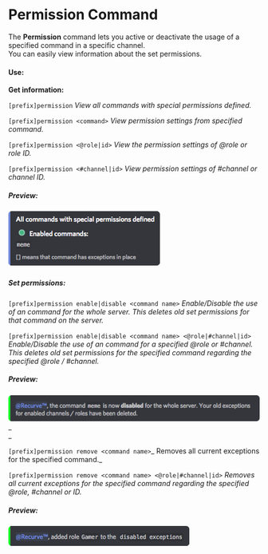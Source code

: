 # Permission Command

The **Permission** command lets you active or deactivate the usage of a specified command in a specific channel.  
You can easily view information about the set permissions.

#### Use:

**Get information:**

`[prefix]permission` _View all commands with special permissions defined._

`[prefix]permission <command>` _View permission settings from specified command._

`[prefix]permission <@role|id>` _View the permission settings of @role or role ID._

`[prefix]permission <#channel|id>` _View permission settings of \#channel or channel ID._

##### Preview:

![](/assets/permissionscommand.png)

##### 

##### 

##### Set permissions:

`[prefix]permission enable|disable <command name>`  _Enable/Disable the use of an command for the whole server. This deletes old set permissions for that command on the server._

`[prefix]permission enable|disable <command name> <@role|#channel|id>` _Enable/Disable the use of an command for a specified @role or \#channel. This deletes old set permissions for the specified command regarding the specified @role / \#channel._

##### Preview:

![](/assets/permissioncommanddisable.png)_    
_

`[prefix]permission remove <command name>`_ Removes all current exceptions for the specified command._

`[prefix]permission remove <command name> <@role|#channel|id>` _Removes all current exceptions for the specified command regarding the specified @role, \#channel or ID._

##### Preview:

![](/assets/permissioncommandroledisable.png)

